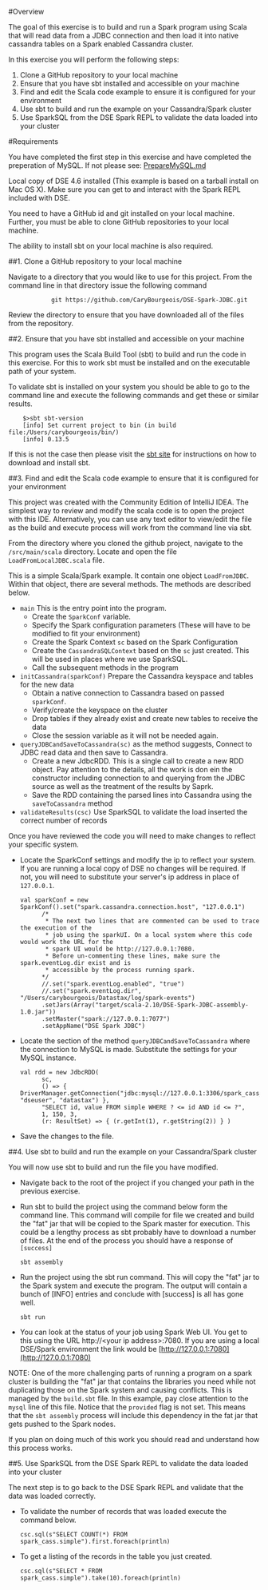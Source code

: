 #Overview

The goal of this exercise is to build and run a Spark program using Scala that will read data from a JDBC connection and then load it into native cassandra tables on a Spark enabled Cassandra cluster.

In this exercise you will perform the following steps:

1. Clone a GitHub repository to your local machine
2. Ensure that you have sbt installed and accessible on your machine
3. Find and edit the Scala code example to ensure it is configured for your environment
4. Use sbt to build and run the example on your Cassandra/Spark cluster
5. Use SparkSQL from the DSE Spark REPL to validate the data loaded into your cluster

#Requirements

You have completed the first step in this exercise and have completed the preperation of MySQL. If not please see: [PrepareMySQL.md](./PrepareMySQL.md)

Local copy of DSE 4.6 installed (This example is based on a tarball install on Mac OS X). Make sure you can get to and interact with the Spark REPL included with DSE.

You need to have a GitHub id and git installed on your local machine. Further, you must be able to clone GitHub repositories to your local machine.

The ability to install sbt on your local machine is also required.

##1. Clone a GitHub repository to your local machine

Navigate to a directory that you would like to use for this project. From the command line in that directory issue the following command

                git https://github.com/CaryBourgeois/DSE-Spark-JDBC.git

Review the directory to ensure that you have downloaded all of the files from the repository.

##2. Ensure that you have sbt installed and accessible on your machine

This program uses the Scala Build Tool (sbt) to build and run the code in this exercise. For this to work sbt must be installed and on the executable path of your system.

To validate sbt is installed on your system you should be able to go to the command line and execute the following commands and get these or similar results.

        $>sbt sbt-version
        [info] Set current project to bin (in build file:/Users/carybourgeois/bin/)
        [info] 0.13.5
If this is not the case then please visit the [sbt site](http://www.scala-sbt.org/) for instructions on how to download and install sbt.

##3. Find and edit the Scala code example to ensure that it is configured for your environment

This project was created with the Community Edition of IntelliJ IDEA. The simplest way to review and modify the scala code is to open the project with this IDE. Alternatively, you can use any text editor to view/edit the file as the build and execute process will work from the command line via sbt.

From the directory where you cloned the github project, navigate to the `/src/main/scala` directory. Locate and open the file `LoadFromLocalJDBC.scala` file.

This is a simple Scala/Spark example. It contain one object `LoadFromJDBC`. Within that object, there are several methods. The methods are described below.

  * `main` This is the entry point into the program.
    * Create the `SparkConf` variable.
    * Specify the Spark configuration parameters (These will have to be modified to fit your environment)
    * Create the Spark Context `sc` based on the Spark Configuration
    * Create the `CassandraSQLContext` based on the `sc` just created. This will be used in places where we use SparkSQL.
    * Call the subsequent methods in the program
  * `initCassandra(sparkConf)` Prepare the Cassandra keyspace and tables for the new data
    * Obtain a native connection to Cassandra based on passed `sparkConf`.
    * Verify/create the keyspace on the cluster
    * Drop tables if they already exist and create new tables to receive the data
    * Close the session variable as it will not be needed again.
  * `queryJDBCandSaveToCassandra(sc)` as the method suggests, Connect to JDBC read data and then save to Cassandra.
    * Create a new JdbcRDD. This is a single call to create a new RDD object. Pay attention to the details, all the work is don ein the constructor including connection to and querying from the JDBC source as well as the treatment of the results by Saprk.
    * Save the RDD containing the parsed lines into Cassandra using the `saveToCassandra` method
  * `validateResults(csc)` Use SparkSQL to validate the load inserted the correct number of records

Once you have reviewed the code you will need to make changes to reflect your specific system.

  * Locate the SparkConf settings and modify the ip to reflect your system. If you are running a local copy of DSE no changes will be required. If not, you will need to substitute your server's ip address in place of `127.0.0.1`.

        val sparkConf = new SparkConf().set("spark.cassandra.connection.host", "127.0.0.1")
              /*
               * The next two lines that are commented can be used to trace the execution of the
               * job using the sparkUI. On a local system where this code would work the URL for the
               * spark UI would be http://127.0.0.1:7080.
               * Before un-commenting these lines, make sure the spark.eventLog.dir exist and is
               * accessible by the process running spark.
              */
              //.set("spark.eventLog.enabled", "true")
              //.set("spark.eventLog.dir", "/Users/carybourgeois/Datastax/log/spark-events")
              .setJars(Array("target/scala-2.10/DSE-Spark-JDBC-assembly-1.0.jar"))
              .setMaster("spark://127.0.0.1:7077")
              .setAppName("DSE Spark JDBC")

  * Locate the section of the method `queryJDBCandSaveToCassandra` where the connection to MySQL is made. Substitute the settings for your MySQL instance.

        val rdd = new JdbcRDD(
              sc,
              () => { DriverManager.getConnection("jdbc:mysql://127.0.0.1:3306/spark_cass_test", "dseuser", "datastax") },
              "SELECT id, value FROM simple WHERE ? <= id AND id <= ?",
              1, 150, 3,
              (r: ResultSet) => { (r.getInt(1), r.getString(2)) } )

  * Save the changes to the file.

##4. Use sbt to build and run the example on your Cassandra/Spark cluster

You will now use sbt to build and run the file you have modified.

  * Navigate back to the root of the project if you changed your path in the previous exercise.

  * Run sbt to build the project using the command below form the command line. This command will compile for file we created and build the "fat" jar that will be copied to the Spark master for execution. This could be a lengthy process as sbt probably have to download a number of files. At the end of the process you should have a response of `[success]`

        sbt assembly

  * Run the project using the sbt run command. This will copy the "fat" jar to the Spark system and execute the program. The output will contain a bunch of [INFO] entries and conclude with [success] is all has gone well.

        sbt run

  * You can look at the status of your job using Spark Web UI. You get to this using the URL http://\<your ip address\>:7080. If you are using a local DSE/Spark environment the link would be [http://127.0.0.1:7080](http://127.0.0.1:7080)

NOTE: One of the more challenging parts of running a program on a spark cluster is building the "fat" jar that contains the libraries you need while not duplicating those on the Spark system and causing conflicts. This is managed by the `build.sbt` file. In this example, pay close attention to the `mysql` line of this file. Notice that the `provided` flag is not set. This means that the `sbt assembly` process will include this dependency in the fat jar that gets pushed to the Spark nodes.

If you plan on doing much of this work you should read and understand how this process works.

##5. Use SparkSQL from the DSE Spark REPL to validate the data loaded into your cluster

The next step is to go back to the DSE Spark REPL and validate that the data was loaded correctly.

  * To validate the number of records that was loaded execute the command below.

        csc.sql(s"SELECT COUNT(*) FROM spark_cass.simple").first.foreach(println)

  * To get a listing of the records in the table you just created.

        csc.sql(s"SELECT * FROM spark_cass.simple").take(10).foreach(println)

